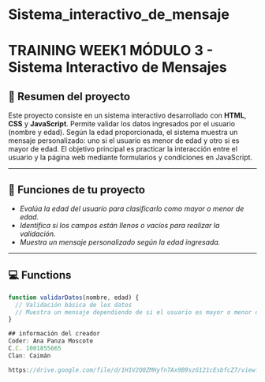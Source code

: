 # Sistema_interactivo_de_mensaje
# TRAINING WEEK1 MÓDULO 3 - Sistema Interactivo de Mensajes

## 📝 Resumen del proyecto

Este proyecto consiste en un sistema interactivo desarrollado con **HTML**, **CSS** y **JavaScript**. Permite validar los datos ingresados por el usuario (nombre y edad). Según la edad proporcionada, el sistema muestra un mensaje personalizado: uno si el usuario es menor de edad y otro si es mayor de edad. El objetivo principal es practicar la interacción entre el usuario y la página web mediante formularios y condiciones en JavaScript.

---

## 🔧 Funciones de tu proyecto

- *Evalúa la edad del usuario para clasificarlo como mayor o menor de edad.*
- *Identifica si los campos están llenos o vacíos para realizar la validación.*
- *Muestra un mensaje personalizado según la edad ingresada.*

---

## 💻 Functions

```javascript
function validarDatos(nombre, edad) {
  // Validación básica de los datos
  // Muestra un mensaje dependiendo de si el usuario es mayor o menor de edad
}

## información del creador
Coder: Ana Panza Moscote
C.C. 1001855665
Clan: Caimán

https://drive.google.com/file/d/1H1V2Q0ZMHyfn7Ax9B9szG121cEsbfcZ7/view?usp=drivesdk
